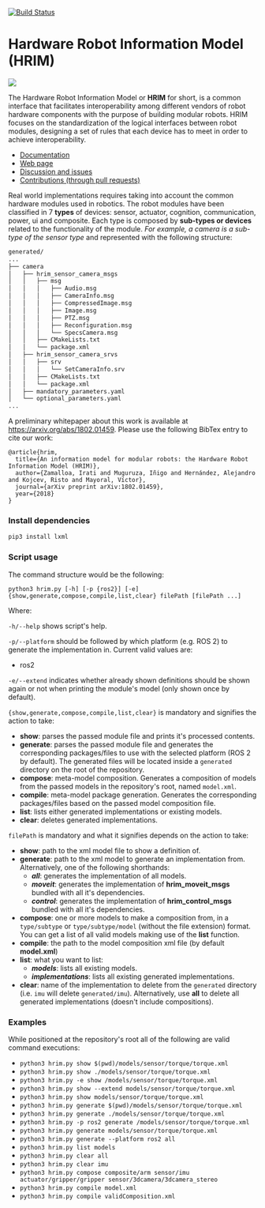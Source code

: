 [![Build Status](https://travis-ci.org/erlerobot/HRIM.svg?branch=master)](https://travis-ci.org/erlerobot/HRIM)

# Hardware Robot Information Model (HRIM)

![](https://acutronicrobotics.com/docs/technology/hrim/StandardLogicalInterface.jpg)

The Hardware Robot Information Model or **HRIM** for short, is a common interface that facilitates interoperability among different vendors of robot hardware components with the purpose of building modular robots. HRIM focuses on the standardization of the logical interfaces between robot modules, designing a set of rules that each device has to meet in order to achieve interoperability.

- [Documentation](https://docs.h-ros.com/hrim)
- [Web page](http://therobotmodel.com)
- [Discussion and issues](https://github.com/erlerobot/HRIM/issues)
- [Contributions (through pull requests)](https://github.com/erlerobot/HRIM/pulls)

Real world implementations requires taking into account the common hardware modules used in robotics. The robot modules have been classified in 7 **types** of devices: sensor, actuator, cognition, communication, power, ui and composite. Each type is composed by **sub-types or devices** related to the functionality of the module. *For example, a camera is a sub-type of the sensor type* and represented with the following structure:

```bash
generated/
...
├── camera
│   ├── hrim_sensor_camera_msgs
│   │   ├── msg
│   │   │   ├── Audio.msg
│   │   │   ├── CameraInfo.msg
│   │   │   ├── CompressedImage.msg
│   │   │   ├── Image.msg
│   │   │   ├── PTZ.msg
│   │   │   ├── Reconfiguration.msg
│   │   │   └── SpecsCamera.msg
│   │   ├── CMakeLists.txt
│   │   └── package.xml
│   ├── hrim_sensor_camera_srvs
│   │   ├── srv
│   │   │   └── SetCameraInfo.srv
│   │   ├── CMakeLists.txt
│   │   └── package.xml
│   ├── mandatory_parameters.yaml
│   └── optional_parameters.yaml
...
```

A preliminary whitepaper about this work is available at https://arxiv.org/abs/1802.01459. Please use the following BibTex entry to cite our work:

```
@article{hrim,
  title={An information model for modular robots: the Hardware Robot Information Model (HRIM)},
  author={Zamalloa, Irati and Muguruza, Iñigo and Hernández, Alejandro and Kojcev, Risto and Mayoral, Víctor},
  journal={arXiv preprint arXiv:1802.01459},
  year={2018}
}
```

### Install dependencies
```bash
pip3 install lxml
```

### Script usage

The command structure would be the following:
```
python3 hrim.py [-h] [-p {ros2}] [-e] {show,generate,compose,compile,list,clear} filePath [filePath ...]
```
Where:

`-h/--help` shows script's help.

`-p/--platform` should be followed by which platform (e.g. ROS 2) to generate the implementation in. Current valid values are:
* ros2

`-e/--extend` indicates whether already shown definitions should be shown again or not when printing the module's model (only shown once by default).

`{show,generate,compose,compile,list,clear}` is mandatory and signifies the action to take:
* **show**: parses the passed module file and prints it's processed contents.
* **generate**: parses the passed module file and generates the corresponding packages/files to use with the selected platform (ROS 2 by default). The generated files will be located inside  a `generated` directory on the root of the repository.
* **compose**: meta-model composition. Generates a composition of models from the passed models in the repository's root, named `model.xml`.
* **compile**: meta-model package generation. Generates the corresponding packages/files based on the passed model composition file.
* **list**: lists either generated implementations or existing models.
* **clear**: deletes generated implementations.

`filePath` is mandatory and what it signifies depends on the action to take:
* **show**: path to the xml model file to show a definition of.
* **generate**: path to the xml model to generate an implementation from. Alternatively, one of the following shorthands:
  * ***all***: generates the implementation of all models.
  * ***moveit***: generates the implementation of **hrim_moveit_msgs** bundled with all it's dependencies.
  * ***control***: generates the implementation of **hrim_control_msgs** bundled with all it's dependencies.
* **compose**: one or more models to make a composition from, in a `type/subtype` or `type/subtype/model` (without the file extension) format. You can get a list of all valid models making use of the **list** function.
* **compile**: the path to the model composition xml file (by default **model.xml**)
* **list**: what you want to list:
  * ***models***: lists all existing models.
  * ***implementations***: lists all existing generated implementations.
* **clear**: name of the implementation to delete from the `generated` directory (i.e. `imu` will delete `generated/imu`). Alternatively, use **all** to delete all generated implementations (doesn't include compositions).

### Examples

While positioned at the repository's root all of the following are valid command executions:

* `python3 hrim.py show $(pwd)/models/sensor/torque/torque.xml`
* `python3 hrim.py show ./models/sensor/torque/torque.xml`
* `python3 hrim.py -e show /models/sensor/torque/torque.xml`
* `python3 hrim.py show --extend models/sensor/torque/torque.xml`
* `python3 hrim.py show models/sensor/torque/torque.xml`
* `python3 hrim.py generate $(pwd)/models/sensor/torque/torque.xml`
* `python3 hrim.py generate ./models/sensor/torque/torque.xml`
* `python3 hrim.py -p ros2 generate /models/sensor/torque/torque.xml`
* `python3 hrim.py generate models/sensor/torque/torque.xml`
* `python3 hrim.py generate --platform ros2 all`
* `python3 hrim.py list models`
* `python3 hrim.py clear all`
* `python3 hrim.py clear imu`
* `python3 hrim.py compose composite/arm sensor/imu actuator/gripper/gripper sensor/3dcamera/3dcamera_stereo`
* `python3 hrim.py compile model.xml`
* `python3 hrim.py compile validComposition.xml`
